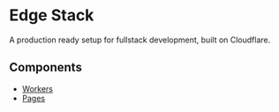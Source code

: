 # Edge Stack

A production ready setup for fullstack development, built on Cloudflare.

## Components

- [Workers](https://workers.cloudflare.com/)
- [Pages](https://pages.cloudflare.com/)
